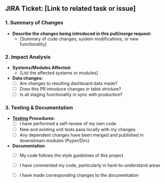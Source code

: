 **JIRA Ticket:** [Link to related task or issue]
---
### 1. Summary of Changes
- **Describe the changes being introduced in this pull/merge request:**
  - [Summary of code changes, system modifications, or new functionality]
### 2. Impact Analysis
- **Systems/Modules Affected:**
  - [List the affected systems or modules]
- **Data changes:**
  - [ ] Are changes to resulting dashboard data made?
  - [ ] Does this PR introduce changes in table stricture? 
  - [ ] Is all staging functionality in sync with production?

### 3. Testing & Documentation
- **[Testing](https://accuratai.atlassian.net/wiki/spaces/DATA/pages/214073362/Technical+guidelines) Procedures:**
  - [ ] I have performed a self-review of my own code
  - [ ] New and existing unit tests pass locally with my changes
  - [ ] Any dependent changes have been merged and published in downstream modules (Pyper/Dirc)
- **Documentation**
  - [ ] My code follows the style guidelines of this project
  - [ ] I have commented my code, particularly in hard-to-understand areas
  - [ ] I have made corresponding changes to the documentation




